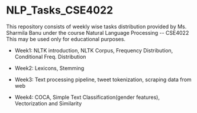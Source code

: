 # NLP_Tasks_CSE4022
This repository consists of weekly wise tasks distribution provided by Ms. Sharmila Banu under the course Natural Language Processing -- CSE4022 
This may be used only for educational purposes.

- Week1: NLTK introduction, NLTK Corpus, Frequency Distribution, Conditional Freq. Distribution

- Week2: Lexicons, Stemming

- Week3: Text processing pipeline, tweet tokenization, scraping data from web

- Week4: COCA, Simple Text Classification(gender features), Vectorization and Similarity
